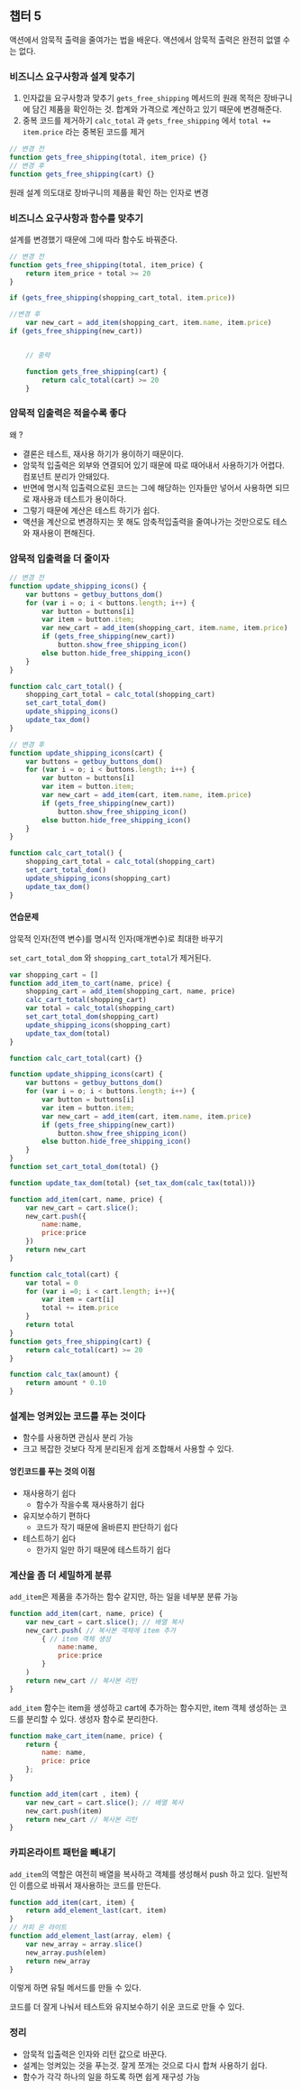 ## 챕터 5
액션에서 암묵적 출력을 줄여가는 법을 배운다. 액션에서 암묵적 출력은 완전히 없앨 수는 없다.

### 비즈니스 요구사항과 설계 맞추기

1. 인자값을 요구사항과 맞추기
   `gets_free_shipping` 메서드의 원래 목적은 장바구니에 담긴 제품을 확인하는 것.
   합계와 가격으로 계산하고 있기 때문에 변경해준다.
2. 중복 코드를 제거하기
   `calc_total` 과 `gets_free_shipping` 에서 `total += item.price` 라는 중복된 코드를 제거

```javascript
// 변경 전
function gets_free_shipping(total, item_price) {}
// 변경 후
function gets_free_shipping(cart) {}
```
원래 설계 의도대로 장바구니의 제품을 확인 하는 인자로 변경



### 비즈니스 요구사항과 함수를 맞추기
설계를 변경했기 때문에 그에 따라 함수도 바꿔준다.

```javascript
// 변경 전
function gets_free_shipping(total, item_price) {
    return item_price + total >= 20
}

if (gets_free_shipping(shopping_cart_total, item.price))

//변경 후
    var new_cart = add_item(shopping_cart, item.name, item.price)
if (gets_free_shipping(new_cart))


    // 중략

    function gets_free_shipping(cart) {
        return calc_total(cart) >= 20
    }
```


### 암묵적 입출력은 적을수록 좋다
왜 ?
- 결론은 테스트, 재사용 하기가 용이하기 때문이다.
- 암묵적 입출력은 외부와 연결되어 있기 때문에 따로 때어내서 사용하기가 어렵다. 컴포넌트 분리가 안돼있다.
- 반면에 명시적 입출력으로된 코드는 그에 해당하는 인자들만 넣어서 사용하면 되므로 재사용과 테스트가 용이하다.
- 그렇기 때문에 계산은 테스트 하기가 쉽다.
- 액션을 계산으로 변경하지는 못 해도 암축적입출력을 줄여나가는 것만으로도 테스와 재사용이 편해진다.


### 암묵적 입출력을 더 줄이자
```javascript
// 변경 전
function update_shipping_icons() {
    var buttons = getbuy_buttons_dom()
    for (var i = o; i < buttons.length; i++) {
        var button = buttons[i]
        var item = button.item;
        var new_cart = add_item(shopping_cart, item.name, item.price)
        if (gets_free_shipping(new_cart))
            button.show_free_shipping_icon()
        else button.hide_free_shipping_icon()
    }
}

function calc_cart_total() {
    shopping_cart_total = calc_total(shopping_cart)
    set_cart_total_dom()
    update_shipping_icons()
    update_tax_dom()
}

// 변경 후
function update_shipping_icons(cart) {
    var buttons = getbuy_buttons_dom()
    for (var i = o; i < buttons.length; i++) {
        var button = buttons[i]
        var item = button.item;
        var new_cart = add_item(cart, item.name, item.price)
        if (gets_free_shipping(new_cart))
            button.show_free_shipping_icon()
        else button.hide_free_shipping_icon()
    }
}

function calc_cart_total() {
    shopping_cart_total = calc_total(shopping_cart)
    set_cart_total_dom()
    update_shipping_icons(shopping_cart)
    update_tax_dom()
}
```

#### 연습문제
암묵적 인자(전역 변수)를 명시적 인자(매개변수)로 최대한 바꾸기

`set_cart_total_dom` 와 `shopping_cart_total`가 제거된다.
```javascript
var shopping_cart = []
function add_item_to_cart(name, price) {
    shopping_cart = add_item(shopping_cart, name, price)
    calc_cart_total(shopping_cart)
    var total = calc_total(shopping_cart)
    set_cart_total_dom(shopping_cart)
    update_shipping_icons(shopping_cart)
    update_tax_dom(total)
}

function calc_cart_total(cart) {}

function update_shipping_icons(cart) {
    var buttons = getbuy_buttons_dom()
    for (var i = o; i < buttons.length; i++) {
        var button = buttons[i]
        var item = button.item;
        var new_cart = add_item(cart, item.name, item.price)
        if (gets_free_shipping(new_cart))
            button.show_free_shipping_icon()
        else button.hide_free_shipping_icon()
    }
}
function set_cart_total_dom(total) {}

function update_tax_dom(total) {set_tax_dom(calc_tax(total))}

function add_item(cart, name, price) {
    var new_cart = cart.slice();
    new_cart.push({
        name:name,
        price:price
    })
    return new_cart
}

function calc_total(cart) {
    var total = 0
    for (var i =0; i < cart.length; i++){
        var item = cart[i]
        total += item.price
    }
    return total
}
function gets_free_shipping(cart) {
    return calc_total(cart) >= 20
}

function calc_tax(amount) {
    return amount * 0.10
}
```

### 설계는 엉켜있는 코드를 푸는 것이다
- 함수를 사용하면 관심사 분리 가능
- 크고 복잡한 것보다 작게 분리된게 쉽게 조합해서 사용할 수 있다.

#### 엉킨코드를 푸는 것의 이점
- 재사용하기 쉽다
    - 함수가 작을수록 재사용하기 쉽다
- 유지보수하기 편하다
    - 코드가 작기 때문에 올바른지 판단하기 쉽다
- 테스트하기 쉽다
    - 한가지 일만 하기 때문에 테스트하기 쉽다

### 계산을 좀 더 세밀하게 분류
`add_item`은 제품을 추가하는 함수 같지만, 하는 일을 네부분 분류 가능
```javascript
function add_item(cart, name, price) {
    var new_cart = cart.slice(); // 배열 복사
    new_cart.push( // 복사본 객체에 item 추가
        { // item 객체 생성
            name:name,
            price:price
        }
    )
    return new_cart // 복사본 리턴
}
```
`add_item` 함수는 item을 생성하고 cart에 추가하는 함수지만,
item 객체 생성하는 코드를 분리할 수 있다. 생성자 함수로 분리한다.

```javascript
function make_cart_item(name, price) {
    return {
        name: name,
        price: price
    };
}

function add_item(cart , item) {
    var new_cart = cart.slice(); // 배열 복사
    new_cart.push(item)
    return new_cart // 복사본 리턴
}
```

### 카피온라이트 패턴을 빼내기
`add_item`의 역할은 여전히 배열을 복사하고 객체를 생성해서 push 하고 있다.
일반적인 이름으로 바꿔서 재사용하는 코드를 만든다.

```javascript
function add_item(cart, item) {
    return add_element_last(cart, item)
}
// 카피 온 라이트
function add_element_last(array, elem) {
    var new_array = array.slice()
    new_array.push(elem)
    return new_array
}
```

이렇게 하면 유틸 메서드를 만들 수 있다.

코드를 더 잘게 나눠서 테스트와 유지보수하기 쉬운 코드로 만들 수 있다.


### 정리
- 암묵적 입출력은 인자와 리턴 값으로 바꾼다.
- 설계는 엉켜있는 것을 푸는것. 잘게 쪼개는 것으로 다시 합쳐 사용하기 쉽다.
- 함수가 각각 하나의 일을 하도록 하면 쉽게 재구성 가능
